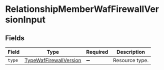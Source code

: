 # RelationshipMemberWafFirewallVersionInput


## Fields

| Field                                                                   | Type                                                                    | Required                                                                | Description                                                             |
| ----------------------------------------------------------------------- | ----------------------------------------------------------------------- | ----------------------------------------------------------------------- | ----------------------------------------------------------------------- |
| `type`                                                                  | [TypeWafFirewallVersion](../../models/shared/typewaffirewallversion.md) | :heavy_minus_sign:                                                      | Resource type.                                                          |